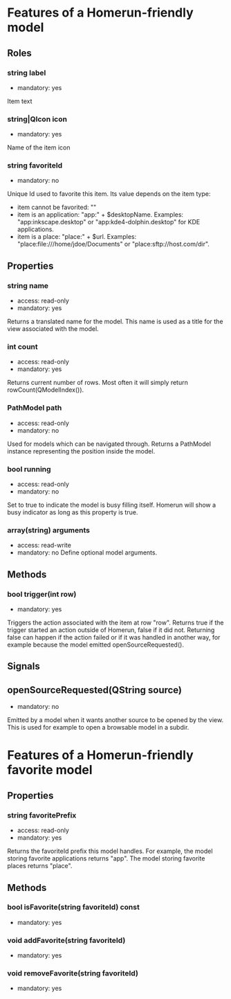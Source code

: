 # Features of a Homerun-friendly model

## Roles
### string label
- mandatory: yes

Item text

### string|QIcon icon
- mandatory: yes

Name of the item icon

### string favoriteId
- mandatory: no

Unique Id used to favorite this item. Its value depends on the item type:

- item cannot be favorited: ""
- item is an application: "app:" + $desktopName.
  Examples: "app:inkscape.desktop" or "app:kde4-dolphin.desktop" for KDE applications.
- item is a place: "place:" + $url.
  Examples: "place:file:///home/jdoe/Documents" or "place:sftp://host.com/dir".

## Properties
### string name
- access: read-only
- mandatory: yes

Returns a translated name for the model. This name is used as a title for the
view associated with the model.

### int count
- access: read-only
- mandatory: yes

Returns current number of rows. Most often it will simply return
rowCount(QModelIndex()).

### PathModel path
- access: read-only
- mandatory: no

Used for models which can be navigated through. Returns a PathModel instance
representing the position inside the model.

### bool running
- access: read-only
- mandatory: no

Set to true to indicate the model is busy filling itself. Homerun will show a
busy indicator as long as this property is true.

### array(string) arguments
- access: read-write
- mandatory: no
Define optional model arguments.

## Methods
### bool trigger(int row)
- mandatory: yes

Triggers the action associated with the item at row "row".
Returns true if the trigger started an action outside of Homerun, false if it
did not. Returning false can happen if the action failed or if it was handled
in another way, for example because the model emitted openSourceRequested().

## Signals
## openSourceRequested(QString source)
- mandatory: no

Emitted by a model when it wants another source to be opened by the view. This
is used for example to open a browsable model in a subdir.



# Features of a Homerun-friendly favorite model

## Properties
### string favoritePrefix
- access: read-only
- mandatory: yes

Returns the favoriteId prefix this model handles. For example, the model storing
favorite applications returns "app". The model storing favorite places returns
"place".

## Methods
### bool isFavorite(string favoriteId) const
- mandatory: yes

### void addFavorite(string favoriteId)
- mandatory: yes

### void removeFavorite(string favoriteId)
- mandatory: yes
